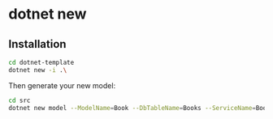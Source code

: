 # dotnet new

## Installation

```bash
cd dotnet-template
dotnet new -i .\
```

Then generate your new model:

```bash
cd src
dotnet new model --ModelName=Book --DbTableName=Books --ServiceName=BookService --WithTest=true
```